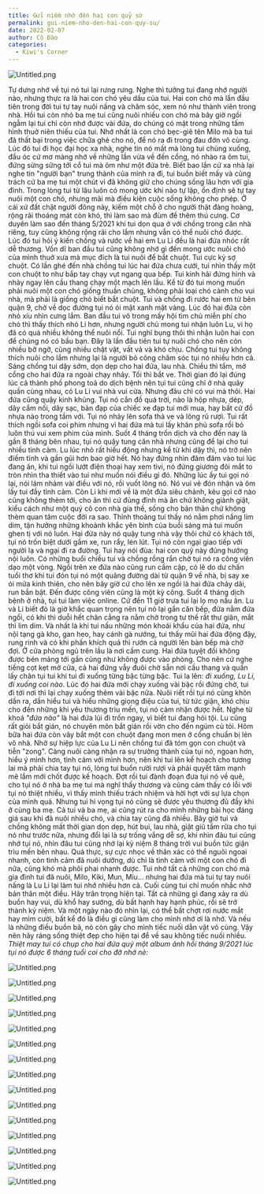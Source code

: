 ```yaml
---
title: Gửi niềm nhớ đến hai con quỷ sứ
permalink: gui-niem-nho-den-hai-con-quy-su/
date: 2022-02-07
author: Cô Đào
categories:
  - Kiwi's Corner
---
```


![Untitled.png](https://prod-files-secure.s3.us-west-2.amazonaws.com/1c35bcdc-42a4-44e8-9d9c-01e2d858c279/d99c9860-1734-477b-95c6-ea5ab935eeb7/Untitled.png?X-Amz-Algorithm=AWS4-HMAC-SHA256&X-Amz-Content-Sha256=UNSIGNED-PAYLOAD&X-Amz-Credential=AKIAT73L2G45HZZMZUHI%2F20240313%2Fus-west-2%2Fs3%2Faws4_request&X-Amz-Date=20240313T023934Z&X-Amz-Expires=3600&X-Amz-Signature=11618a03f14379201d1189d8783937cd4692cda8ea20d26ed3e29b22c15c59bf&X-Amz-SignedHeaders=host&x-id=GetObject)

Tự dưng nhớ về tụi nó tui lại rưng rưng. Nghe thì tưởng tui đang nhớ người nào, nhưng thực ra là hai con chó yêu dấu của tui. Hai con chó mà lần đầu tiên trong đời tui tự tay nuôi nấng và chăm sóc, xem nó như thành viên trong nhà.
Hồi tui còn nhỏ ba mẹ tui cũng nuôi nhiều con chó mà bây giờ ngồi ngẫm lại tui chỉ còn nhớ được vài đứa, do chúng có mặt trong những tấm hình thuở niên thiếu của tui. Nhớ nhất là con chó bẹc-giê tên Milo mà ba tui đã thất bại trong việc chữa ghẻ cho nó, để nó ra đi trong đau đớn vô cùng. Lúc đó tui đi học đại học xa nhà, nghe tin nó mất mà lòng tui chùng xuống, đầu óc cứ mơ màng nhớ về những lần vừa về đến cổng, nó nhào ra ôm tui, đứng sừng sững tới cổ tui mà ôm như một đứa trẻ.
Biết bao lần cứ xa nhà lại nghe tin "người bạn" trung thành của mình ra đi, tui buồn biết mấy và cũng trách cứ ba mẹ tui một chút vì đã không giữ cho chúng sống lâu hơn với gia đình. Trong lòng tui từ lâu luôn có mong ước khi nào tự lập, ổn định sẽ tự tay nuôi một con chó, nhưng mãi mà điều kiện cuộc sống không cho phép. Ở cái xứ đất chật người đông này, kiếm một chỗ ở cho người thật đàng hoàng, rộng rãi thoáng mát còn khó, thì làm sao mà đùm đề thêm thú cưng.
Cơ duyên làm sao đến tháng 5/2021 khi tui dọn qua ở với chồng trong căn nhà riêng, tuy cũng không rộng rãi cho lắm nhưng vẫn có thể nuôi chó được. Lúc đó tui hỏi ý kiến chồng và rước về hai em Lu Li đều là hai đứa nhóc rất dễ thương. Vốn dĩ ban đầu tui cũng không nhớ gì đến mong ước nuôi chó của mình thuở xưa mà mục đích là tui nuôi để bắt chuột. Tui cực kỳ sợ chuột. Có lần ghé đến nhà chồng tui lúc hai đứa chưa cưới, tui nhìn thấy một con chuột to như bắp tay chạy vụt ngang qua bếp. Tui kinh hãi đứng hình và nhảy ngay lên cầu thang chạy một mạch lên lầu. Kể từ đó tui mong muốn phải nuôi một con chó giống thuần chủng, không phải loại chó cảnh cho vui nhà, mà phải là giống chó biết bắt chuột.
Tui và chồng đi rước hai em từ bên quận 9, chở về dọc đường tụi nó ói mật xanh mật vàng. Lúc đó hai đứa còn nhỏ xíu nhìn cưng lắm. Ban đầu tui vô trong mấy hội tìm chủ miễn phí cho chó thì thấy thích nhỏ Li hơn, nhưng người chủ mong tui nhận luôn Lu, vì họ đã có quá nhiều không thể nuôi nổi. Tui nghĩ bụng thôi thì nhận luôn hai con để chúng nó có bầu bạn.
Đây là lần đầu tiên tui tự nuôi chó cho nên còn nhiều bỡ ngỡ, cũng nhiều chật vật, vất vả và khó chịu. Chồng tui tuy không thích nuôi cho lắm nhưng lại là người bỏ công chăm sóc tụi nó nhiều hơn cả. Sáng chồng tui dậy sớm, dọn dẹp cho hai đứa, lau nhà. Chiều thì tắm, mở cổng cho hai đứa ra ngoài chạy nhảy. Tối thì bắt ve. Thời gian đó lại đúng lúc cả thành phố phong toả do dịch bệnh nên tụi tui cũng chỉ ở nhà quây quần cùng nhau, có Lu Li vui nhà vui cửa. Nhưng đâu chỉ có vui mà thôi. Hai đứa cũng quậy kinh khủng. Tụi nó cắn đồ quá trời, nào là hộp nhựa, dép, dây cắm nối, dây sạc, bàn đạp của chiếc xe đạp tui mới mua, hay bất cứ đồ nhựa nào trong tầm với. Tụi nó nhảy lên sofa thả ve và lông rũ rượi. Tui rất thích ngồi sofa coi phim nhưng vì hai đứa mà tui lấy khăn phủ sofa rồi bỏ luôn thú vui xem phim của mình.
Suốt 4 tháng trốn dịch và cho đến nay là gần 8 tháng bên nhau, tụi nó quậy tung căn nhà nhưng cũng để lại cho tui nhiều tình cảm. Lu lúc nhỏ rất hiếu động nhưng kể từ khi dậy thì, nó trở nên điềm tĩnh và gần gũi hơn bao giờ hết. Nó hay đứng nhìn đăm đăm vào tui lúc đang ăn, khi tui ngồi lướt điện thoại hay xem tivi, nó đứng giương đôi mắt to tròn nhìn tha thiết vào tui như muốn nói điều gì đó. Những lúc ấy tui gọi nó lại, nói lảm nhảm vài điều với nó, rồi vuốt lông nó. Nó vui vẻ đón nhận và ôm lấy tui đầy tình cảm. Còn Li khi mới về là một đứa siêu chảnh, kêu gọi cỡ nào cũng không thèm tới, cho ăn thì cứ đủng đỉnh mà ăn chứ không giành giật, kiểu cách như một quý cô con nhà gia thế, sống cho bản thân chứ không thèm quan tâm cuộc đời ra sao. Thỉnh thoảng tui thấy nó nằm phơi nắng lim dim, tận hưởng những khoảnh khắc yên bình của buổi sáng mà tui muốn ghen tị với nó luôn.
Hai đứa này nó quậy tung nhà vậy thôi chứ có khách tới, tụi nó trốn biệt dưới gầm xe, run rẩy, lén lút. Tụi nó còn ngại giao tiếp với người lạ và ngại đi ra đường. Tui hay nói đùa: hai con quỷ này đúng hướng nội luôn. Có những buổi chiều tui và chồng rồng rắn chở tụi nó ra công viên dạo một vòng. Ngồi trên xe đứa nào cũng run cầm cập, có lẽ do dư chấn tuổi thơ khi tui đón tụi nó một quãng đường dài từ quận 9 về nhà, bị say xe ói mửa kinh thiên, cho nên bây giờ cứ cho lên xe ngồi là hai đứa chảy dãi, run bần bật. Đến được công viên cũng là một kỳ công.
Suốt 4 tháng dịch bệnh ở nhà, tụi tui làm việc online. Cứ đến 11 giờ trưa tui lại lọ mọ nấu ăn. Lu và Li biết đó là giờ khắc quan trọng nên tụi nó lại gần căn bếp, đứa nằm đứa ngồi, có khi thì duỗi hết chân cẳng ra nằm chờ trong tư thế rất thư giãn, mắt thì lim dim. Và nhất là khi tui nấu những món khoái khẩu của hai đứa, như nội tạng gà kho, gan heo, hay cánh gà nướng, tui thấy mũi hai đứa động đậy, rung rinh và có khi phấn khích quá thì rướn cả người lên bàn bếp mà chờ đợi.
Ở cửa phòng ngủ trên lầu là nơi cấm cung. Hai đứa tuyệt đối không được bén mảng tới gần cũng như không được vào phòng. Cho nên cứ nghe tiếng cọt kẹt mở cửa, cả hai đứng vẫy đuôi chờ sẵn nơi cầu thang và quấn lấy chân tụi tui khi tui đi xuống từng bậc từng bậc. Tui la lên: *đi xuống, Lu Li, đi xuống coi nào*. Lúc đó hai đứa mới chạy xuống vài bậc rồi đứng chờ, tui đi tới nơi thì lại chạy xuống thêm vài bậc nữa.
Nuôi riết rồi tụi nó cũng khôn dần ra, dần hiểu tui và hiểu những giọng điệu của tui, từ tức giận, khó chịu cho đến những khi yêu thương trìu mến, tụi nó cảm nhận được hết. Nghe từ khoá *"đứa nào"* là hai đứa lủi đi trốn ngay, vì biết tui đang hỏi tội. Lu cũng rất giỏi bắt gián, nó chuyên môn bắt gián rồi vờn cho đến ngủm củ tỏi. Hôm bữa hai đứa còn vây bắt một con chuột đang mon men ở cổng chuẩn bị lẻn vô nhà. Nhờ sự hiệp lực của Lu Li nên chồng tui đã tóm gọn con chuột và tiễn "zong". Càng nuôi càng nhận ra sự trưởng thành của tụi nó, ngoan hơn, hiểu ý mình hơn, tình cảm với mình hơn, nên khi tui lên kế hoạch cho tương lai mà phải chia tay tụi nó, lòng tui buồn rười rượi và phải quyết tâm mạnh mẽ lắm mới chốt được kế hoạch.
Đợt rồi tui đành đoạn đưa tụi nó về quê, cho tụi nó ở nhà ba mẹ tui mà nghĩ thấy thương và cũng cảm thấy có lỗi với tụi nó thiệt nhiều, vì thấy mình thiếu trách nhiệm và hời hợt với sự lựa chọn của mình quá. Nhưng tui hi vọng tụi nó cũng sẽ được yêu thương đủ đầy khi ở cùng ba mẹ. Cả tui và ba mẹ, ai cũng rút ra cho mình những bài học đáng giá sau khi đã nuôi nhiều chó, và chia tay cũng đã nhiều.
Bây giờ tui và chồng không mất thời gian dọn dẹp, hút bụi, lau nhà, giặt giũ tắm rửa cho tụi nó như trước nữa, nhưng đổi lại là sự trống vắng dễ sợ, khi nhìn đâu tui cũng nhớ tụi nó, nhìn đâu tui cũng nhớ lại kỷ niệm 8 tháng trời vui buồn tức giận trìu mến bên nhau. Quả thực, sự cực nhọc về thân xác có thể nguôi ngoai nhanh, còn tình cảm đã nuôi dưỡng, dù chỉ là tình cảm với một con chó đi nữa, cũng khó mà phôi phai nhanh được.
Tui nhớ tất cả những con chó mà gia đình tui đã nuôi, Milo, Kiki, Mun, Miu... nhưng hai đứa mà tui tự tay nuôi nấng là Lu Li lại làm tui nhớ nhiều hơn cả.
Cuối cùng tui chỉ muốn nhắc nhở bản thân một điều. Hãy trân trọng hiện tại. Tất cả những gì đang xảy ra dù buồn hay vui, dù khổ hay sướng, dù bất hạnh hay hạnh phúc, rồi sẽ trở thành kỷ niệm. Và một ngày nào đó nhìn lại, có thể bất chợt rơi nước mắt hay mỉm cười, bất kể đó là điều gì cũng làm cho mình nhớ ơi là nhớ. Và nếu là những điều buồn bã, nó còn gây cho mình tiếc nuối dằn vặt vô cùng. Vậy nên hãy ráng sống thiệt đẹp cho hiện tại để về sau không tiếc nuối nhiều.
_Thiệt may tui có chụp cho hai đứa quỷ một album ảnh hồi tháng 9/2021 lúc tụi nó được 6 tháng tuổi coi cho đỡ nhớ nè:_

![Untitled.png](https://prod-files-secure.s3.us-west-2.amazonaws.com/1c35bcdc-42a4-44e8-9d9c-01e2d858c279/6f481c2c-c6dc-4079-9f5f-75d06ec77405/Untitled.png?X-Amz-Algorithm=AWS4-HMAC-SHA256&X-Amz-Content-Sha256=UNSIGNED-PAYLOAD&X-Amz-Credential=AKIAT73L2G45HZZMZUHI%2F20240313%2Fus-west-2%2Fs3%2Faws4_request&X-Amz-Date=20240313T023934Z&X-Amz-Expires=3600&X-Amz-Signature=4d8acdacb574120d49a73ebd30b7867163a1b1e63d2976de124395cc079ee5d2&X-Amz-SignedHeaders=host&x-id=GetObject)

![Untitled.png](https://prod-files-secure.s3.us-west-2.amazonaws.com/1c35bcdc-42a4-44e8-9d9c-01e2d858c279/16215eb6-4fe5-45ac-905b-4d4886845475/Untitled.png?X-Amz-Algorithm=AWS4-HMAC-SHA256&X-Amz-Content-Sha256=UNSIGNED-PAYLOAD&X-Amz-Credential=AKIAT73L2G45HZZMZUHI%2F20240313%2Fus-west-2%2Fs3%2Faws4_request&X-Amz-Date=20240313T023934Z&X-Amz-Expires=3600&X-Amz-Signature=ffb8f764595b18e8f0421b6b75d58fe9245b5226bebbdf732362098fbcf80681&X-Amz-SignedHeaders=host&x-id=GetObject)

![Untitled.png](https://prod-files-secure.s3.us-west-2.amazonaws.com/1c35bcdc-42a4-44e8-9d9c-01e2d858c279/aa9bb895-fdad-44ed-b136-4e72dcdcd521/Untitled.png?X-Amz-Algorithm=AWS4-HMAC-SHA256&X-Amz-Content-Sha256=UNSIGNED-PAYLOAD&X-Amz-Credential=AKIAT73L2G45HZZMZUHI%2F20240313%2Fus-west-2%2Fs3%2Faws4_request&X-Amz-Date=20240313T023934Z&X-Amz-Expires=3600&X-Amz-Signature=0b38832c9cd6d05b8323ecf94d3159f71f48316b174a308d7b04b943227f8c55&X-Amz-SignedHeaders=host&x-id=GetObject)

![Untitled.png](https://prod-files-secure.s3.us-west-2.amazonaws.com/1c35bcdc-42a4-44e8-9d9c-01e2d858c279/6b75f575-d644-47dc-a1bb-c1d04f251dea/Untitled.png?X-Amz-Algorithm=AWS4-HMAC-SHA256&X-Amz-Content-Sha256=UNSIGNED-PAYLOAD&X-Amz-Credential=AKIAT73L2G45HZZMZUHI%2F20240313%2Fus-west-2%2Fs3%2Faws4_request&X-Amz-Date=20240313T023934Z&X-Amz-Expires=3600&X-Amz-Signature=48f4914c602c639584413966721a9b6b7e6b3a82cdffc79ceb2e530aa54f7e8e&X-Amz-SignedHeaders=host&x-id=GetObject)

![Untitled.png](https://prod-files-secure.s3.us-west-2.amazonaws.com/1c35bcdc-42a4-44e8-9d9c-01e2d858c279/7692f8fd-5128-472c-85a0-1720a1f74b8c/Untitled.png?X-Amz-Algorithm=AWS4-HMAC-SHA256&X-Amz-Content-Sha256=UNSIGNED-PAYLOAD&X-Amz-Credential=AKIAT73L2G45HZZMZUHI%2F20240313%2Fus-west-2%2Fs3%2Faws4_request&X-Amz-Date=20240313T023934Z&X-Amz-Expires=3600&X-Amz-Signature=07ec8a2bc87a001750b796670539a1d32f0df9a2b7fbd97da39c8edc6c0b6943&X-Amz-SignedHeaders=host&x-id=GetObject)

![Untitled.png](https://prod-files-secure.s3.us-west-2.amazonaws.com/1c35bcdc-42a4-44e8-9d9c-01e2d858c279/7edc20f5-c936-4847-b410-2b6b0bae2cee/Untitled.png?X-Amz-Algorithm=AWS4-HMAC-SHA256&X-Amz-Content-Sha256=UNSIGNED-PAYLOAD&X-Amz-Credential=AKIAT73L2G45HZZMZUHI%2F20240313%2Fus-west-2%2Fs3%2Faws4_request&X-Amz-Date=20240313T023934Z&X-Amz-Expires=3600&X-Amz-Signature=8bd66029f6ab7ff811568f87d3d50d7ac2ef37055bff30f00685172d02a6824a&X-Amz-SignedHeaders=host&x-id=GetObject)

![Untitled.png](https://prod-files-secure.s3.us-west-2.amazonaws.com/1c35bcdc-42a4-44e8-9d9c-01e2d858c279/2bf1ab95-efc7-40b9-bbaf-ec346138bb61/Untitled.png?X-Amz-Algorithm=AWS4-HMAC-SHA256&X-Amz-Content-Sha256=UNSIGNED-PAYLOAD&X-Amz-Credential=AKIAT73L2G45HZZMZUHI%2F20240313%2Fus-west-2%2Fs3%2Faws4_request&X-Amz-Date=20240313T023934Z&X-Amz-Expires=3600&X-Amz-Signature=43aa950fe0d28763b8c2582a38f7655e8d11d5480578df80ebad3a6ca8362c22&X-Amz-SignedHeaders=host&x-id=GetObject)

![Untitled.png](https://prod-files-secure.s3.us-west-2.amazonaws.com/1c35bcdc-42a4-44e8-9d9c-01e2d858c279/0bb2cb15-01cd-465a-9013-81f0a5db608c/Untitled.png?X-Amz-Algorithm=AWS4-HMAC-SHA256&X-Amz-Content-Sha256=UNSIGNED-PAYLOAD&X-Amz-Credential=AKIAT73L2G45HZZMZUHI%2F20240313%2Fus-west-2%2Fs3%2Faws4_request&X-Amz-Date=20240313T023934Z&X-Amz-Expires=3600&X-Amz-Signature=87597bad850725e092d7925e900ebbe85205888f8d9c007fb6bc9155c7d83494&X-Amz-SignedHeaders=host&x-id=GetObject)

![Untitled.png](https://prod-files-secure.s3.us-west-2.amazonaws.com/1c35bcdc-42a4-44e8-9d9c-01e2d858c279/1c95dc2b-dd4a-44fd-b68b-10f94964f613/Untitled.png?X-Amz-Algorithm=AWS4-HMAC-SHA256&X-Amz-Content-Sha256=UNSIGNED-PAYLOAD&X-Amz-Credential=AKIAT73L2G45HZZMZUHI%2F20240313%2Fus-west-2%2Fs3%2Faws4_request&X-Amz-Date=20240313T023934Z&X-Amz-Expires=3600&X-Amz-Signature=8bb5ec738244b6c3f6cebb4f029afdff27e03617e693b5313ae3972364560342&X-Amz-SignedHeaders=host&x-id=GetObject)

![Untitled.png](https://prod-files-secure.s3.us-west-2.amazonaws.com/1c35bcdc-42a4-44e8-9d9c-01e2d858c279/f8f72662-1ebd-491c-823d-626dd09dffba/Untitled.png?X-Amz-Algorithm=AWS4-HMAC-SHA256&X-Amz-Content-Sha256=UNSIGNED-PAYLOAD&X-Amz-Credential=AKIAT73L2G45HZZMZUHI%2F20240313%2Fus-west-2%2Fs3%2Faws4_request&X-Amz-Date=20240313T023934Z&X-Amz-Expires=3600&X-Amz-Signature=d37806c2a1d6cb9624191c5f54f210b861c912442f3f301c33e39315d3f705a2&X-Amz-SignedHeaders=host&x-id=GetObject)

![Untitled.png](https://prod-files-secure.s3.us-west-2.amazonaws.com/1c35bcdc-42a4-44e8-9d9c-01e2d858c279/eec1271b-1ebe-4072-90e4-445070c1a44a/Untitled.png?X-Amz-Algorithm=AWS4-HMAC-SHA256&X-Amz-Content-Sha256=UNSIGNED-PAYLOAD&X-Amz-Credential=AKIAT73L2G45HZZMZUHI%2F20240313%2Fus-west-2%2Fs3%2Faws4_request&X-Amz-Date=20240313T023934Z&X-Amz-Expires=3600&X-Amz-Signature=b86eb8ba53def829abaa5e24ca0c2dd3df4a6a4e9850313aed61b4b61da97f24&X-Amz-SignedHeaders=host&x-id=GetObject)

![Untitled.png](https://prod-files-secure.s3.us-west-2.amazonaws.com/1c35bcdc-42a4-44e8-9d9c-01e2d858c279/7c6a86a1-2864-40b2-bd3f-8b8c67d18ea4/Untitled.png?X-Amz-Algorithm=AWS4-HMAC-SHA256&X-Amz-Content-Sha256=UNSIGNED-PAYLOAD&X-Amz-Credential=AKIAT73L2G45HZZMZUHI%2F20240313%2Fus-west-2%2Fs3%2Faws4_request&X-Amz-Date=20240313T023934Z&X-Amz-Expires=3600&X-Amz-Signature=179908e3106a455311e6c6994c5997366d524a79e3bc883de8acb989796197fc&X-Amz-SignedHeaders=host&x-id=GetObject)

![Untitled.png](https://prod-files-secure.s3.us-west-2.amazonaws.com/1c35bcdc-42a4-44e8-9d9c-01e2d858c279/9a031e07-c755-4853-81e8-3c6db3dba865/Untitled.png?X-Amz-Algorithm=AWS4-HMAC-SHA256&X-Amz-Content-Sha256=UNSIGNED-PAYLOAD&X-Amz-Credential=AKIAT73L2G45HZZMZUHI%2F20240313%2Fus-west-2%2Fs3%2Faws4_request&X-Amz-Date=20240313T023934Z&X-Amz-Expires=3600&X-Amz-Signature=658f4edd3ffb34d1faf8f27d54a0dec3fbe4947b1c7bad64c117253807e1ba36&X-Amz-SignedHeaders=host&x-id=GetObject)

![Untitled.png](https://prod-files-secure.s3.us-west-2.amazonaws.com/1c35bcdc-42a4-44e8-9d9c-01e2d858c279/5093927e-1a86-4d42-8ea3-44439b9f2a7c/Untitled.png?X-Amz-Algorithm=AWS4-HMAC-SHA256&X-Amz-Content-Sha256=UNSIGNED-PAYLOAD&X-Amz-Credential=AKIAT73L2G45HZZMZUHI%2F20240313%2Fus-west-2%2Fs3%2Faws4_request&X-Amz-Date=20240313T023934Z&X-Amz-Expires=3600&X-Amz-Signature=f8ce3f2869a87b006cedab2cc473d2ea77cc789872fbc2bf1b9b4e9d08930f8f&X-Amz-SignedHeaders=host&x-id=GetObject)

![Untitled.png](https://prod-files-secure.s3.us-west-2.amazonaws.com/1c35bcdc-42a4-44e8-9d9c-01e2d858c279/a0515ec0-3a75-4d6a-ab5f-a9a7d4583a0a/Untitled.png?X-Amz-Algorithm=AWS4-HMAC-SHA256&X-Amz-Content-Sha256=UNSIGNED-PAYLOAD&X-Amz-Credential=AKIAT73L2G45HZZMZUHI%2F20240313%2Fus-west-2%2Fs3%2Faws4_request&X-Amz-Date=20240313T023934Z&X-Amz-Expires=3600&X-Amz-Signature=0acae01593f1884f9c26a0eb4256f80e229c309a275c01cb196cec5022a6c072&X-Amz-SignedHeaders=host&x-id=GetObject)
